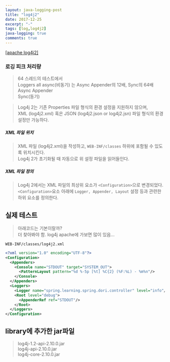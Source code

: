 ```yaml
---
layout: java-logging-post
title: "log4j2"
date: 2017-12-25
excerpt: "-"
tags: [log,log4j2]
java-logging: true
comments: true
---
```



[[apache log4j2]](https://logging.apache.org/log4j/2.x/)


### 로깅 피크 처리량  
> 64 스레드의 테스트에서   
> Loggers all async(비동기) 는 Async Appender의 12배, Sync의 64배  
> Async Appender  
> Sync(동기)  


> Log4j 2는 기존 Properties 파일 형식의 환경 설정을 지원하지 않으며,  
> XML (log4j2.xml) 혹은 JSON (log4j2.json or log4j2.jsn) 파일 형식의 환경 설정만 가능하다.  

##### XML 파일 위치  
> XML 파일 (log4j2.xml)을 작성하고, `WEB-INF/classes` 하위에 포함될 수 있도록 위치시킨다.  
> Log4j 2가 초기화될 때 자동으로 위 설정 파일을 읽어들인다.  

##### XML 파일 정의  
> Log4j 2에서는 XML 파일의 최상위 요소가 `<Configuration>`으로 변경되었다.  
> `<Configuration>`요소 아래에 `Logger, Appender, Layout` 설정 등과 관련한 하위 요소를 정의한다.  


## 실제 테스트

> 아래코드는 기본이랄까?  
> 더 찾아봐야 함.
> log4j apache에 가보면 많이 있음...

`WEB-INF/classes/log4j2.xml`
~~~xml
<?xml version="1.0" encoding="UTF-8"?>
<Configuration>
  <Appenders>
    <Console name="STDOUT" target="SYSTEM_OUT">
      <PatternLayout pattern="%d %-5p [%t] %C{2} (%F:%L) - %m%n"/>
    </Console>
  </Appenders>
  <Loggers>
    <Logger name="spring.learning.spring.dori.controller" level="info"/>
    <Root level="debug">
      <AppenderRef ref="STDOUT"/>
    </Root>
  </Loggers>
</Configuration>
~~~

## library에 추가한 jar파일
> log4j-1.2-api-2.10.0.jar  
> log4j-api-2.10.0.jar  
> log4j-core-2.10.0.jar  

